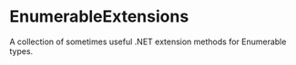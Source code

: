 # EnumerableExtensions
A collection of sometimes useful .NET extension methods for Enumerable types.
